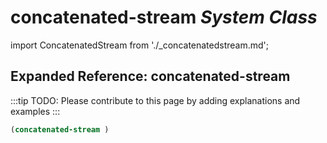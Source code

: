 # **concatenated-stream** *System Class*

import ConcatenatedStream from './_concatenatedstream.md';

<ConcatenatedStream />

## Expanded Reference: concatenated-stream

:::tip
TODO: Please contribute to this page by adding explanations and examples
:::

```lisp
(concatenated-stream )
```
